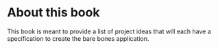 
# About this book
This book is meant to provide a list of project ideas that will each have a specification to create the bare bones application.




